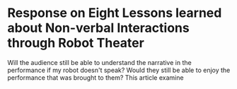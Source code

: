 # Response on Eight Lessons learned about Non-verbal Interactions through Robot Theater

Will the audience still be able to understand the narrative in the performance if my robot doesn't speak? Would they still be able to enjoy the performance that was brought to them? This article examine
